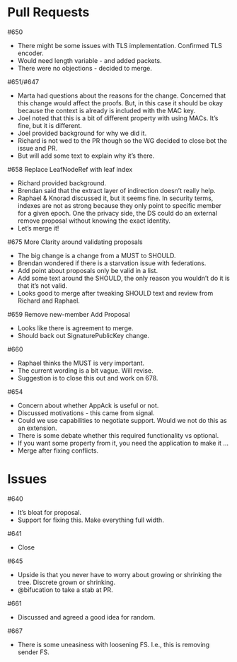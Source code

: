# Pull Requests

#650
* There might be some issues with TLS implementation. Confirmed TLS encoder.
* Would need length variable - and added packets.
* There were no objections - decided to merge.

#651/#647
* Marta had questions about the reasons for the change. Concerned that this change would affect the proofs. But, in this case it should be okay because the context is already is included with the MAC key.
* Joel noted that this is a bit of different property with using MACs. It’s fine, but it is different.
* Joel provided background for why we did it.
* Richard is not wed to the PR though so the WG decided to close bot the issue and PR.
* But will add some text to explain why it’s there.

#658 Replace LeafNodeRef with leaf index
* Richard provided background.
* Brendan said that the extract layer of indirection doesn’t really help.
* Raphael & Knorad discussed it, but it seems fine. In security terms, indexes are not as strong because they only point to specific member for a given epoch. One the privacy side, the DS could do an external remove proposal without knowing the exact identity.
* Let’s merge it!

#675 More Clarity around validating proposals
* The big change is a change from a MUST to SHOULD.
* Brendan wondered if there is a starvation issue with federations.
* Add point about proposals only be valid in a list.
* Add some text around the SHOULD, the only reason you wouldn’t do it is that it’s not  valid.
* Looks good to merge after tweaking SHOULD text and review from Richard and Raphael.

#659 Remove new-member Add Proposal
* Looks like there is agreement to merge.
* Should back out SignaturePublicKey change.

#660
* Raphael thinks the MUST is very important.
* The current wording is a bit vague. Will revise.
* Suggestion is to close this out and work on 678.

#654
* Concern about whether AppAck is useful or not.
* Discussed motivations - this came from signal.
* Could we use capabilities to negotiate support. Would we not do this as an extension.
* There is some debate whether this required functionality vs optional.
* If you want some property from it, you need the application to make it …
* Merge after fixing conflicts.

# Issues

#640
* It’s bloat for proposal.
* Support for fixing this. Make everything full width.

#641
* Close

#645
* Upside is that you never have to worry about growing or shrinking the tree. Discrete grown or shrinking.
* @bifucation to take a stab at PR.

#661
* Discussed and agreed a good idea for random.

#667
* There is some uneasiness with loosening FS. I.e., this is removing sender FS.

